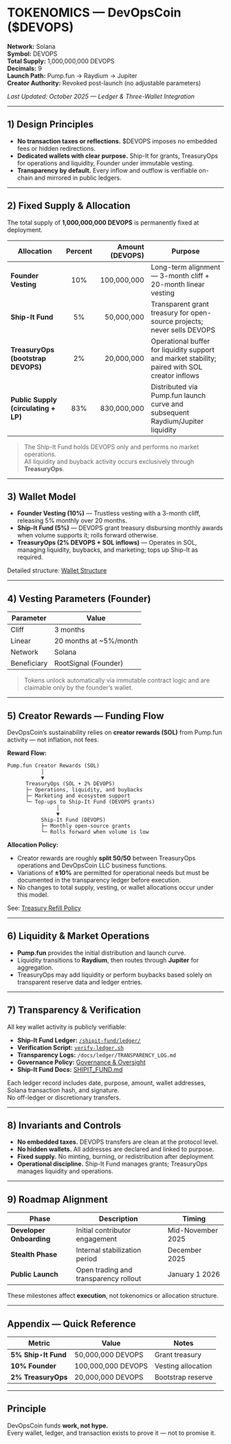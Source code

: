 # TOKENOMICS — DevOpsCoin ($DEVOPS)

**Network:** Solana  
**Symbol:** DEVOPS  
**Total Supply:** 1,000,000,000 DEVOPS  
**Decimals:** 9  
**Launch Path:** Pump.fun → Raydium → Jupiter  
**Creator Authority:** Revoked post-launch (no adjustable parameters)

_Last Updated: October 2025 — Ledger & Three-Wallet Integration_

---

## 1) Design Principles

- **No transaction taxes or reflections.** $DEVOPS imposes no embedded fees or hidden redirections.
- **Dedicated wallets with clear purpose.** Ship-It for grants, TreasuryOps for operations and liquidity, Founder under immutable vesting.
- **Transparency by default.** Every inflow and outflow is verifiable on-chain and mirrored in public ledgers.

---

## 2) Fixed Supply & Allocation

The total supply of **1,000,000,000 DEVOPS** is permanently fixed at deployment.

| Allocation                           | Percent | Amount (DEVOPS) | Purpose                                                                                        |
| ------------------------------------ | :-----: | --------------: | ---------------------------------------------------------------------------------------------- |
| **Founder Vesting**                  |   10%   |     100,000,000 | Long-term alignment — 3-month cliff + 20-month linear vesting                                  |
| **Ship-It Fund**                     |   5%    |      50,000,000 | Transparent grant treasury for open-source projects; never sells DEVOPS                        |
| **TreasuryOps (bootstrap DEVOPS)**   |   2%    |      20,000,000 | Operational buffer for liquidity support and market stability; paired with SOL creator inflows |
| **Public Supply (circulating + LP)** |   83%   |     830,000,000 | Distributed via Pump.fun launch curve and subsequent Raydium/Jupiter liquidity                 |

> The Ship-It Fund holds DEVOPS only and performs no market operations.  
> All liquidity and buyback activity occurs exclusively through **TreasuryOps**.

---

## 3) Wallet Model

- **Founder Vesting (10%)** — Trustless vesting with a 3-month cliff, releasing 5% monthly over 20 months.
- **Ship-It Fund (5%)** — DEVOPS grant treasury disbursing monthly awards when volume supports it; rolls forward otherwise.
- **TreasuryOps (2% DEVOPS + SOL inflows)** — Operates in SOL, managing liquidity, buybacks, and marketing; tops up Ship-It as required.

Detailed structure: [Wallet Structure](./WALLET_STRUCTURE.md)

---

## 4) Vesting Parameters (Founder)

| Parameter   | Value                  |
| ----------- | ---------------------- |
| Cliff       | 3 months               |
| Linear      | 20 months at ~5%/month |
| Network     | Solana                 |
| Beneficiary | RootSignal (Founder)   |

> Tokens unlock automatically via immutable contract logic and are claimable only by the founder’s wallet.

---

## 5) Creator Rewards — Funding Flow

DevOpsCoin’s sustainability relies on **creator rewards (SOL)** from Pump.fun activity — not inflation, not fees.

**Reward Flow:**

```text
Pump.fun Creator Rewards (SOL)
           │
           ▼
      TreasuryOps (SOL + 2% DEVOPS)
      ├─ Operations, liquidity, and buybacks
      ├─ Marketing and ecosystem support
      └─ Top-ups to Ship-It Fund (DEVOPS grants)
                │
                ▼
           Ship-It Fund (DEVOPS)
           ├─ Monthly open-source grants
           └─ Rolls forward when volume is low
```

**Allocation Policy:**

- Creator rewards are roughly **split 50/50** between TreasuryOps operations and DevOpsCoin LLC business functions.
- Variations of **±10%** are permitted for operational needs but must be documented in the transparency ledger before execution.
- No changes to total supply, vesting, or wallet allocations occur under this model.

See: [Treasury Refill Policy](./TREASURY_REFILL_POLICY.md)

---

## 6) Liquidity & Market Operations

- **Pump.fun** provides the initial distribution and launch curve.
- Liquidity transitions to **Raydium**, then routes through **Jupiter** for aggregation.
- TreasuryOps may add liquidity or perform buybacks based solely on transparent reserve data and ledger entries.

---

## 7) Transparency & Verification

All key wallet activity is publicly verifiable:

- **Ship-It Fund Ledger:** [`/shipit-fund/ledger/`](../../shipit-fund/ledger/)
- **Verification Script:** [`verify-ledger.sh`](../../shipit-fund/ledger/verify-ledger.sh)
- **Transparency Logs:** `/docs/ledger/TRANSPARENCY_LOG.md`
- **Governance Policy:** [Governance & Oversight](../operations/GOVERNANCE.md)
- **Ship-It Fund Docs:** [SHIPIT_FUND.md](./SHIPIT_FUND.md)

Each ledger record includes date, purpose, amount, wallet addresses, Solana transaction hash, and signature.  
No off-ledger or discretionary transfers.

---

## 8) Invariants and Controls

- **No embedded taxes.** DEVOPS transfers are clean at the protocol level.
- **No hidden wallets.** All addresses are declared and linked to purpose.
- **Fixed supply.** No minting, burning, or redistribution after deployment.
- **Operational discipline.** Ship-It Fund manages grants; TreasuryOps manages liquidity and operations.

---

## 9) Roadmap Alignment

| Phase                    | Description                           | Timing            |
| ------------------------ | ------------------------------------- | ----------------- |
| **Developer Onboarding** | Initial contributor engagement        | Mid-November 2025 |
| **Stealth Phase**        | Internal stabilization period         | December 2025     |
| **Public Launch**        | Open trading and transparency rollout | January 1 2026    |

These milestones affect **execution**, not tokenomics or allocation structure.

---

## Appendix — Quick Reference

| Metric              | Value              | Notes              |
| ------------------- | ------------------ | ------------------ |
| **5% Ship-It Fund** | 50,000,000 DEVOPS  | Grant treasury     |
| **10% Founder**     | 100,000,000 DEVOPS | Vesting allocation |
| **2% TreasuryOps**  | 20,000,000 DEVOPS  | Bootstrap reserve  |

---

## Principle

DevOpsCoin funds **work, not hype.**  
Every wallet, ledger, and transaction exists to prove it — not to promise it.
